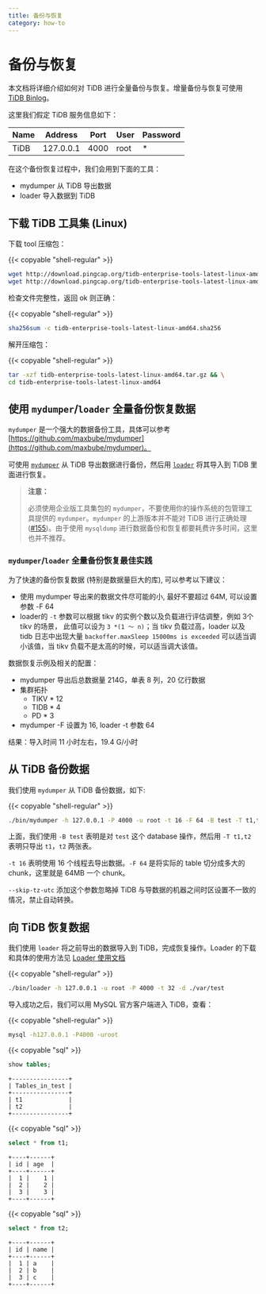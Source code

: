 ```yaml
---
title: 备份与恢复
category: how-to
---
```


# 备份与恢复

本文档将详细介绍如何对 TiDB 进行全量备份与恢复。增量备份与恢复可使用 [TiDB Binlog](/tools/binlog/overview.md)。

这里我们假定 TiDB 服务信息如下：

|Name|Address|Port|User|Password|
|----|-------|----|----|--------|
|TiDB|127.0.0.1|4000|root|*|

在这个备份恢复过程中，我们会用到下面的工具：

- mydumper 从 TiDB 导出数据
- loader 导入数据到 TiDB

## 下载 TiDB 工具集 (Linux)

下载 tool 压缩包：

{{< copyable "shell-regular" >}}

```bash
wget http://download.pingcap.org/tidb-enterprise-tools-latest-linux-amd64.tar.gz && \
wget http://download.pingcap.org/tidb-enterprise-tools-latest-linux-amd64.sha256
```

检查文件完整性，返回 ok 则正确：

{{< copyable "shell-regular" >}}

```bash
sha256sum -c tidb-enterprise-tools-latest-linux-amd64.sha256
```

解开压缩包：

{{< copyable "shell-regular" >}}

```bash
tar -xzf tidb-enterprise-tools-latest-linux-amd64.tar.gz && \
cd tidb-enterprise-tools-latest-linux-amd64
```

## 使用 `mydumper`/`loader` 全量备份恢复数据

`mydumper` 是一个强大的数据备份工具，具体可以参考 [https://github.com/maxbube/mydumper](https://github.com/maxbube/mydumper)。

可使用 [`mydumper`](/tools/mydumper.md) 从 TiDB 导出数据进行备份，然后用 [`loader`](/tools/loader.md) 将其导入到 TiDB 里面进行恢复。

> **注意：**
>
> 必须使用企业版工具集包的 `mydumper`，不要使用你的操作系统的包管理工具提供的 `mydumper`。`mydumper` 的上游版本并不能对 TiDB 进行正确处理 ([#155](https://github.com/maxbube/mydumper/pull/155))。由于使用 `mysqldump` 进行数据备份和恢复都要耗费许多时间，这里也并不推荐。

### `mydumper`/`loader` 全量备份恢复最佳实践

为了快速的备份恢复数据 (特别是数据量巨大的库), 可以参考以下建议：

* 使用 mydumper 导出来的数据文件尽可能的小, 最好不要超过 64M, 可以设置参数 -F 64 
* loader的 `-t` 参数可以根据 tikv 的实例个数以及负载进行评估调整，例如 3个 tikv 的场景， 此值可以设为 `3 *(1 ～ n)`；当 tikv 负载过高，loader 以及 tidb 日志中出现大量 `backoffer.maxSleep 15000ms is exceeded` 可以适当调小该值，当 tikv 负载不是太高的时候，可以适当调大该值。

数据恢复示例及相关的配置：

 - mydumper 导出后总数据量 214G，单表 8 列，20 亿行数据
 - 集群拓扑
     - TIKV * 12
     - TIDB * 4 
     - PD * 3
 - mydumper -F 设置为 16, loader -t 参数 64
 
结果：导入时间 11 小时左右，19.4 G/小时

## 从 TiDB 备份数据

我们使用 `mydumper` 从 TiDB 备份数据，如下:

{{< copyable "shell-regular" >}}

```bash
./bin/mydumper -h 127.0.0.1 -P 4000 -u root -t 16 -F 64 -B test -T t1,t2 --skip-tz-utc -o ./var/test
```

上面，我们使用 `-B test` 表明是对 `test` 这个 database 操作，然后用 `-T t1,t2` 表明只导出 `t1`，`t2` 两张表。

`-t 16` 表明使用 16 个线程去导出数据。`-F 64` 是将实际的 table 切分成多大的 chunk，这里就是 64MB 一个 chunk。

`--skip-tz-utc` 添加这个参数忽略掉 TiDB 与导数据的机器之间时区设置不一致的情况，禁止自动转换。

## 向 TiDB 恢复数据

我们使用 `loader` 将之前导出的数据导入到 TiDB，完成恢复操作。Loader 的下载和具体的使用方法见 [Loader 使用文档](/tools/loader.md)

{{< copyable "shell-regular" >}}

```bash
./bin/loader -h 127.0.0.1 -u root -P 4000 -t 32 -d ./var/test
```

导入成功之后，我们可以用 MySQL 官方客户端进入 TiDB，查看：

{{< copyable "shell-regular" >}}

```bash
mysql -h127.0.0.1 -P4000 -uroot
```

{{< copyable "sql" >}}

```sql
show tables;
```

```
+----------------+
| Tables_in_test |
+----------------+
| t1             |
| t2             |
+----------------+
```

{{< copyable "sql" >}}

```sql
select * from t1;
```

```
+----+------+
| id | age  |
+----+------+
|  1 |    1 |
|  2 |    2 |
|  3 |    3 |
+----+------+
```

{{< copyable "sql" >}}

```sql
select * from t2;
```

```
+----+------+
| id | name |
+----+------+
|  1 | a    |
|  2 | b    |
|  3 | c    |
+----+------+
```
